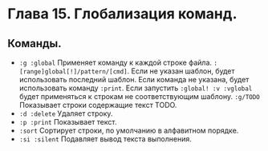 # Глава 15. Глобализация команд.

## Команды.
- `:g :global` Применяет команду к каждой строке файла. `:[range]global[!]/pattern/[cmd]`. 
  Если не указан шаблон, будет использовать последний шаблон.
  Если команда не указана, будет использовать команду `:print`.
  Если запустить `:global! :v :vglobal` будет применяться к строкам не соответствующим шаблону.
  `:g/TODO` Показывает строки содержащие текст TODO.
- `:d :delete` Удаляет строку.
- `:p :print` Показывает текст.
- `:sort` Сортирует строки, по умолчанию в алфавитном порядке.
- `:si :silent` Подавляет вывод текста выполнения.

